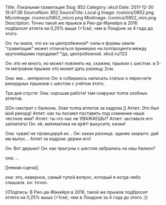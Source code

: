 Title: Локальная гравитация 
Slug: 852 
Category: xkcd 
Date: 2011-12-30 19:47:36 
SourceNum: 852 
SourceTitle: Local g 
Image: /comics/0852.png 
MicroImage: /comics/0852_micro.png 
MiniImage: /comics/0852_mini.png 
Description: Точно такой же прыжок в Рио-де-Жанейро в 2016 подбросит атлета на 0,25% выше (&gt;1см), чем в Лондоне за 4 года до этого. 

Он: ты знала, что из-за центробежной* силы и формы земли "гравитация" может отличаться примерно на полпроцента между крупнейшими городами?
*да, центробежной. xkcd.ru/123

Он: это не много, но может повлиять на, скажем, прыжки с шестом. в 5-ти метровом прыжке это может дать разницу 2см.

Она: мм... интересно
Он: я собираюсь написать статью о пересчете рекордных прыжков с шестом c учётом этого.

Три дня спустя:
Она: хорошая работа! там снаружи толпа злобных атлетов.

[[Он смотрит с балкона. Злая толпа атлетов за кадром.]]
Атлет: Это был мой рекорд!
Атлет: как ты посмел поставить под сомнение наше честное имя?
Атлет: ты что нас не УВАЖАЕШЬ!?
Атлет: заставьте его заплатить!
Он: эй, математика не врёт! выкусите, качки!

Она: чувак! не провоцируй их...
Он: какая разница. здание закрыто. дай им выпус...
Атлет за кадром: держи его!

Он: Вот дерьмо!
Он: как прыгуны с шестом забрались на наш балкон?

она: ...

[[немая сцена]]

она: это, наверное, самый тупой вопрос, который я когда-либо слышала.
он: точно.

{{Подпись: В Рио-де-Жанейро в 2016, такой же прыжок подбросит атлета на 0,25% выше (&gt;1см), чем в Лондоне за 4 года до этого..}}
